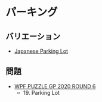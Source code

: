 # パーキング

## バリエーション
- [Japanese Parking Lot](japanese-parkinglot.md)

## 問題
- [WPF PUZZLE GP 2020 ROUND 6](../questions/wpfpgp2020-6.md)
	- 19\. Parking Lot
